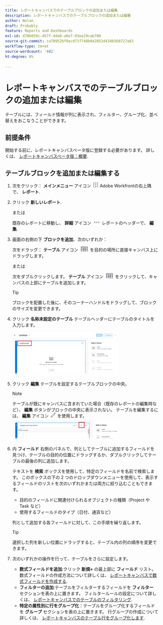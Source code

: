 ```yaml
---
title: レポートキャンバスでのテーブルブロックの追加または編集
description: レポートキャンバスでのテーブルブロックの追加または編集
author: Nolan
draft: Probably
feature: Reports and Dashboards
exl-id: d706659c-457f-4da0-a6e7-03ea29cab700
source-git-commit: ca70952bf0acd71f748b042852d434b560727a83
workflow-type: tm+mt
source-wordcount: '482'
ht-degree: 0%

---
```



# レポートキャンバスでのテーブルブロックの追加または編集

テーブルには、フィールド情報が列に表示され、フィルター、グループ化、並べ替えをおこなうことができます。

## 前提条件

開始する前に、レポートキャンバスベータ版に登録する必要があります。 詳しくは、 [レポートキャンバスベータ版：概要](/help/quicksilver/product-announcements/betas/canvas-dashboards-beta/reporting-canvas-beta-overview.md).

## テーブルブロックを追加または編集する

1. 次をクリック： **メインメニュー** アイコン ![](assets/main-menu-icon.png) Adobe Workfrontの右上隅で、 **レポート**.
1. クリック **新しいレポート**.

   または

   既存のレポートに移動し、 **詳細** アイコン ![](assets/more-icon-27x15.png) レポートのヘッダーで、 **編集**.

1. 画面の右側の下 **ブロックを追加**、次のいずれか：

   次をドラッグ： **テーブル** アイコン ![](assets/table-icon.png) を目的の場所に直接キャンバス上にドラッグします。

   または

   次をダブルクリックします。 **テーブル** アイコン ![](assets/table-icon.png) をクリックして、キャンバスの上部にテーブルを追加します。

   >[!TIP]
   >
   >ブロックを配置した後に、そのコーナーハンドルをドラッグして、ブロックのサイズを変更できます。

1. クリック **名称未設定のテーブル** テーブルヘッダーにテーブルのタイトルを入力します。

   ![](assets/table-name-350x142.png)

1. クリック **編集** テーブルを設定するテーブルブロックの中央。

   >[!NOTE]
   >
   >テーブルが既にキャンバスに含まれていた場合（既存のレポートの編集時など）、 **編集** ボタンがブロックの中央に表示されない。 テーブルを編集するには、 **編集** アイコン ![](assets/edit-icon.png) を使用します。
   >![](assets/edit-icon-table-header-350x71.png)

1. 内 **フィールド** 右側のパネルで、列としてテーブルに追加するフィールドを見つけ、テーブルの目的の位置にドラッグするか、ダブルクリックしてテーブルの最後の列に追加します。

   テキストを **検索** ボックスを使用して、特定のフィールドを名前で検索します。 このボックスの下の 2 つのドロップダウンメニューを使用して、表示するフィールドのリストを次のいずれかまたは両方に絞り込むこともできます。

   * 目的のフィールドに関連付けられるオブジェクトの種類（Project や Task など）
   * 使用するフィールドのタイプ（日付、通貨など）

   列として追加する各フィールドに対して、この手順を繰り返します。

   >[!TIP]
   >
   >選択した列を新しい位置にドラッグすると、テーブル内の列の順序を変更できます。

1. 次のいずれかの操作を行って、テーブルをさらに設定します。

   * **数式フィールドを追加**:クリック **新規+** の最上部に **フィールド** リスト。 数式フィールドの作成方法について詳しくは、 [レポートキャンバスで数式フィールドを作成する](../../../reports-and-dashboards/reporting-canvas/table-blocks/create-formula-field.md).
   * **フィルターの追加**:テーブルをフィルターするフィールドを **フィルター** セクションを表の上に置きます。 フィルタールールの設定について詳しくは、 [レポートキャンバスでのテーブルのフィルタリング](../../../reports-and-dashboards/reporting-canvas/table-blocks/configure-filter-rules-for-table.md).
   * **特定の属性別に行をグループ化**：テーブルをグループ化するフィールドを **グループ** セクションを表の上に置きます。 行グループの作成について詳しくは、 [レポートキャンバスのテーブル行をグループ化します](../../../reports-and-dashboards/reporting-canvas/table-blocks/group-rows-in-table.md).
